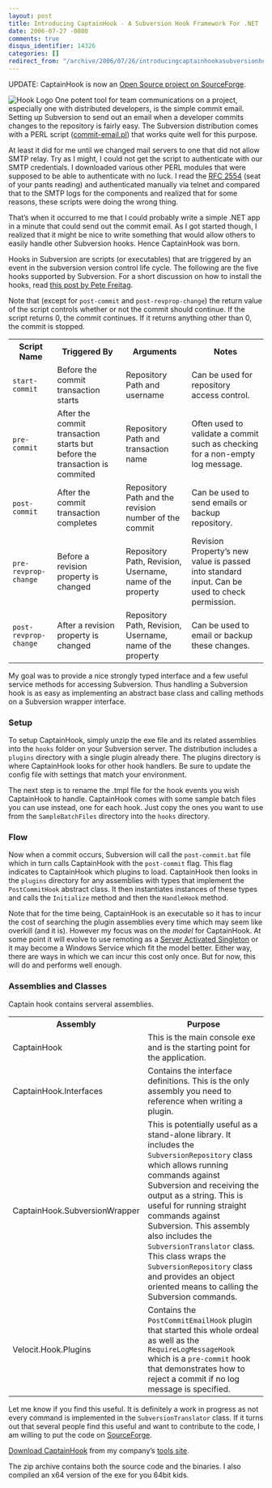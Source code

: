 ```yaml
---
layout: post
title: Introducing CaptainHook - A Subversion Hook Framework For .NET
date: 2006-07-27 -0800
comments: true
disqus_identifier: 14326
categories: []
redirect_from: "/archive/2006/07/26/introducingcaptainhookasubversionhookframeworkfor.net.aspx/"
---
```


UPDATE: CaptainHook is now an [Open Source project on
SourceForge](http://haacked.com/archive/2006/07/31/CaptainHookIsOnSourceForge.aspx "CaptainHook on SourceForge").

![Hook Logo](http://haacked.com/images/captainhook.gif) One potent tool
for team communications on a project, especially one with distributed
developers, is the simple commit email. Setting up Subversion to send
out an email when a developer commits changes to the repository is
fairly easy. The Subversion distribution comes with a PERL script
([commit-email.pl](http://svn.collab.net/repos/svn/trunk/tools/hook-scripts/commit-email.pl.in "Commit Email Perl Script"))
that works quite well for this purpose.

At least it did for me until we changed mail servers to one that did not
allow SMTP relay. Try as I might, I could not get the script to
authenticate with our SMTP credentials. I downloaded various other PERL
modules that were supposed to be able to authenticate with no luck. I
read the [RFC 2554](http://www.faqs.org/rfcs/rfc2554.html "RFC") (seat
of your pants reading) and authenticated manually via telnet and
compared that to the SMTP logs for the components and realized that for
some reasons, these scripts were doing the wrong thing.

That’s when it occurred to me that I could probably write a simple .NET
app in a minute that could send out the commit email. As I got started
though, I realized that it might be nice to write something that would
allow others to easily handle other Subversion hooks. Hence CaptainHook
was born.

Hooks in Subversion are scripts (or executables) that are triggered by
an event in the subversion version control life cycle. The following are
the five hooks supported by Subversion. For a short discussion on how to
install the hooks, read [this post by Pete
Freitag](http://www.petefreitag.com/item/244.cfm "Using Subversion Hooks to send out build emails").

Note that (except for `post-commit` and `post-revprop-change`) the
return value of the script controls whether or not the commit should
continue. If the script returns 0, the commit continues. If it returns
anything other than 0, the commit is stopped.

<table>
    <tbody>
        <tr>
            <th>Script Name</th>
            <th>Triggered By</th>
            <th>Arguments</th>
            <th>Notes</th>
        </tr>
        <tr>
            <td><code>start-commit</code></td>
            <td>Before the commit transaction starts</td>
            <td>Repository Path and username</td>
            <td>Can be used for repository access control.</td>
        </tr>
        <tr>
            <td><code>pre-commit</code></td>
            <td>After the commit transaction starts but before the transaction is commited</td>
            <td>Repository Path and transaction name</td>
            <td>Often used to validate a commit such as checking for a non-empty log message.</td>
        </tr>
        <tr>
            <td><code>post-commit</code></td>
            <td>After the commit transaction completes</td>
            <td>Repository Path and the revision number of the commit</td>
            <td>Can be used to send emails or backup repository.</td>
        </tr>
        <tr>
            <td><code>pre-revprop-change</code></td>
            <td>Before a revision property is changed</td>
            <td>Repository Path, Revision, Username, name of the property</td>
            <td>Revision Property’s new value is passed into standard input.  Can be used to check permission.</td>
        </tr>
        <tr>
            <td><code>post-revprop-change</code></td>
            <td>After a revision property is changed</td>
            <td>Repository Path, Revision, Username, name of the property</td>
            <td>Can be used to email or backup these changes.</td>
        </tr>
    </tbody>
</table>

My goal was to provide a nice strongly typed interface and a few useful
service methods for accessing Subversion. Thus handling a Subversion
hook is as easy as implementing an abstract base class and calling
methods on a Subversion wrapper interface.

### Setup

To setup CaptainHook, simply unzip the exe file and its related
assemblies into the `hooks` folder on your Subversion server. The
distribution includes a `plugins` directory with a single plugin already
there. The plugins directory is where CaptainHook looks for other hook
handlers. Be sure to update the config file with settings that match
your environment.

The next step is to rename the .tmpl file for the hook events you wish
CaptainHook to handle. CaptainHook comes with some sample batch files
you can use instead, one for each hook. Just copy the ones you want to
use from the `SampleBatchFiles` directory into the `hooks` directory.

### Flow

Now when a commit occurs, Subversion will call the `post-commit.bat`
file which in turn calls CaptainHook with the `post-commit` flag. This
flag indicates to CaptainHook which plugins to load. CaptainHook then
looks in the `plugins` directory for any assemblies with types that
implement the `PostCommitHook` abstract class. It then instantiates
instances of these types and calls the `Initialize` method and then the
`HandleHook` method.

Note that for the time being, CaptainHook is an executable so it has to
incur the cost of searching the plugin assemblies every time which may
seem like overkill (and it is). However my focus was on the *model* for
CaptainHook. At some point it will evolve to use remoting as a [Server
Activated
Singleton](http://www.code-magazine.com/article.aspx?quickid=0301091&page=4 "Remote Object Models")
or it may become a Windows Service which fit the model better. Either
way, there are ways in which we can incur this cost only once. But for
now, this will do and performs well enough.

### Assemblies and Classes

Captain hook contains serveral assemblies.

<table>
    <tbody>
        <tr>
            <th>Assembly</th>
            <th>Purpose</th>
        </tr>
        <tr>
            <td>CaptainHook</td>
            <td>This is the main console exe and is the starting point for the application.</td>
        </tr>
        <tr>
            <td>CaptainHook.Interfaces</td>
            <td>Contains the interface definitions.  This is the only assembly you need to reference when writing a plugin.</td>
        </tr>
        <tr>
            <td>CaptainHook.SubversionWrapper</td>
            <td>This is potentially useful as a stand-alone library.  It includes the <code>SubversionRepository</code> class which allows running commands against Subversion and receiving the output as a string.  This is useful for running straight commands against Subversion. This assembly also includes the <code>SubversionTranslator</code> class.  This class wraps the <code>SubversionRepository</code> class and provides an object oriented means to calling the Subversion commands.</td>
        </tr>
        <tr>
            <td>Velocit.Hook.Plugins</td>
            <td>Contains the <code>PostCommitEmailHook</code> plugin that started this whole ordeal as well as the <code>RequireLogMessageHook</code> which is a <code>pre-commit</code> hook that demonstrates how to reject a commit if no log message is specified.</td>
        </tr>
    </tbody>
</table>

Let me know if you find this useful. It is definitely a work in progress
as not every command is implemented in the `SubversionTranslator` class.
If it turns out that several people find this useful and want to
contribute to the code, I am willing to put the code on
[SourceForge](http://sourceforge.net/ "SourceForge").

[Download
CaptainHook](http://tools.veloc-it.com/tabid/58/grm2id/5/Default.aspx "Captain Hook")
from my company’s [tools site](http://tools.veloc-it.com/ "Tools").

The zip archive contains both the source code and the binaries. I also
compiled an x64 version of the exe for you 64bit kids.

